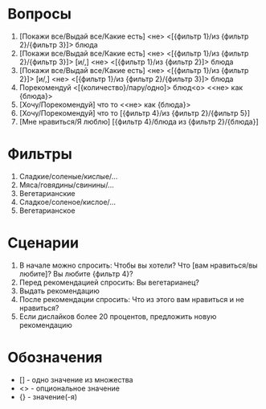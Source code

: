 # Вопросы
1. [Покажи все/Выдай все/Какие есть] <не> <[{фильтр 1}/из {фильтр 2}/{фильтр 3}]> блюда
2. [Покажи все/Выдай все/Какие есть] <не> <[{фильтр 1}/из {фильтр 2}/{фильтр 3}]> [и/,] <не> <[{фильтр 1}/из {фильтр 2}]> блюда
3. [Покажи все/Выдай все/Какие есть] <не> <[{фильтр 1}/из {фильтр 2}]> [и/,] <не> <[{фильтр 1}/из {фильтр 2}/{фильтр 3}]> блюда
4. Порекомендуй <[{количество}/пару/одно]> блюд<о> <<не> как {блюда}>
5. [Хочу/Порекомендуй] что то <<не> как {блюда}>
6. [Хочу/Порекомендуй] что то [{фильтр 4}/из {фильтр 2}/{фильтр 5}]
7. [Мне нравиться/Я люблю] [{фильтр 4}/блюда из {фильтр 2}/{блюда}]

# Фильтры
1. Сладкие/соленые/кислые/...
2. Мяса/говядины/свинины/...
3. Вегетарианские
4. Cладкое/соленое/кислое/...
5. Вегетарианское

# Сценарии
1. В начале можно спросить: Чтобы вы хотели? Что [вам нравиться/вы любите]? Вы любите {фильтр 4}?
2. Перед рекомендацией спросить: Вы вегетарианец?
3. Выдать рекомендацию
3. После рекомендации спросить: Что из этого вам нравиться и не нравиться?
4. Если дислайков более 20 процентов, предложить новую рекомендацию

# Обозначения 
* [] - одно значение из множества 
* <> - опциональное значение
* {} - значение(-я)